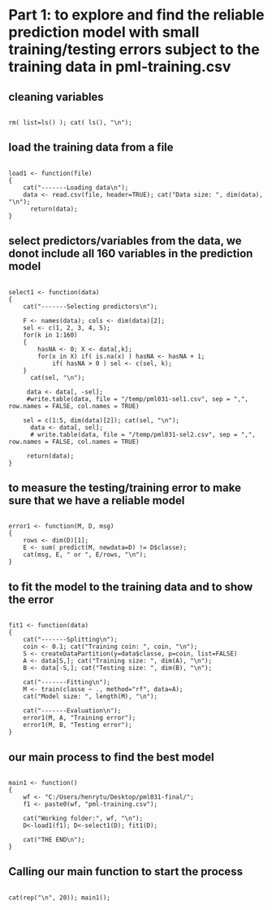 # Part 1: to explore and find the reliable prediction model with small training/testing errors subject to the training data in pml-training.csv

## cleaning variables
<pre><code>
rm( list=ls() ); cat( ls(), "\n");
</code></pre>

## load the training data from a file
<pre><code>
load1 <- function(file)
{ 
	cat("-------Loading data\n"); 
	data <- read.csv(file, header=TRUE); cat("Data size: ", dim(data), "\n");
      return(data); 
}
</code></pre>

## select predictors/variables from the data, we donot include all 160 variables in the prediction model
<pre><code>
select1 <- function(data)
{ 
	cat("-------Selecting predictors\n"); 

	F <- names(data); cols <- dim(data)[2];
	sel <- c(1, 2, 3, 4, 5);
	for(k in 1:160)
	{
	    hasNA <- 0; X <- data[,k];
	    for(x in X) if( is.na(x) ) hasNA <- hasNA + 1;
    	    if( hasNA > 0 ) sel <- c(sel, k);
	}
      cat(sel, "\n");

     data <- data[, -sel];
     #write.table(data, file = "/temp/pml031-sel1.csv", sep = ",", row.names = FALSE, col.names = TRUE)

	sel = c(1:5, dim(data)[2]); cat(sel, "\n");
      data <- data[, sel];
      # write.table(data, file = "/temp/pml031-sel2.csv", sep = ",", row.names = FALSE, col.names = TRUE)

     return(data); 
}
</code></pre>


## to measure the testing/training error to make sure that we have a reliable model
<pre><code>
error1 <- function(M, D, msg)
{
	rows <- dim(D)[1];
	E <- sum( predict(M, newdata=D) != D$classe); 
	cat(msg, E, " or ", E/rows, "\n");
}
</code></pre>

## to fit the model to the training data and to show the error
<pre><code>
fit1 <- function(data)
{
	cat("-------Splitting\n"); 
	coin <- 0.1; cat("Training coin: ", coin, "\n");
	S <- createDataPartition(y=data$classe, p=coin, list=FALSE)
	A <- data[S,]; cat("Training size: ", dim(A), "\n");
	B <- data[-S,]; cat("Testing size: ", dim(B), "\n");

	cat("-------Fitting\n"); 
	M <- train(classe ~ ., method="rf", data=A);
	cat("Model size: ", length(M), "\n");

	cat("-------Evaluation\n"); 
	error1(M, A, "Training error");
	error1(M, B, "Testing error");
}
</code></pre>

## our main process to find the best model

<pre><code>
main1 <- function()
{
	wf <- "C:/Users/henrytu/Desktop/pml031-final/";
	f1 <- paste0(wf, "pml-training.csv");

	cat("Working folder:", wf, "\n"); 
	D<-load1(f1); D<-select1(D); fit1(D); 

	cat("THE END\n");
}
</code></pre>

## Calling our main function to start the process
<pre><code>
cat(rep("\n", 20)); main1();
</code></pre>



